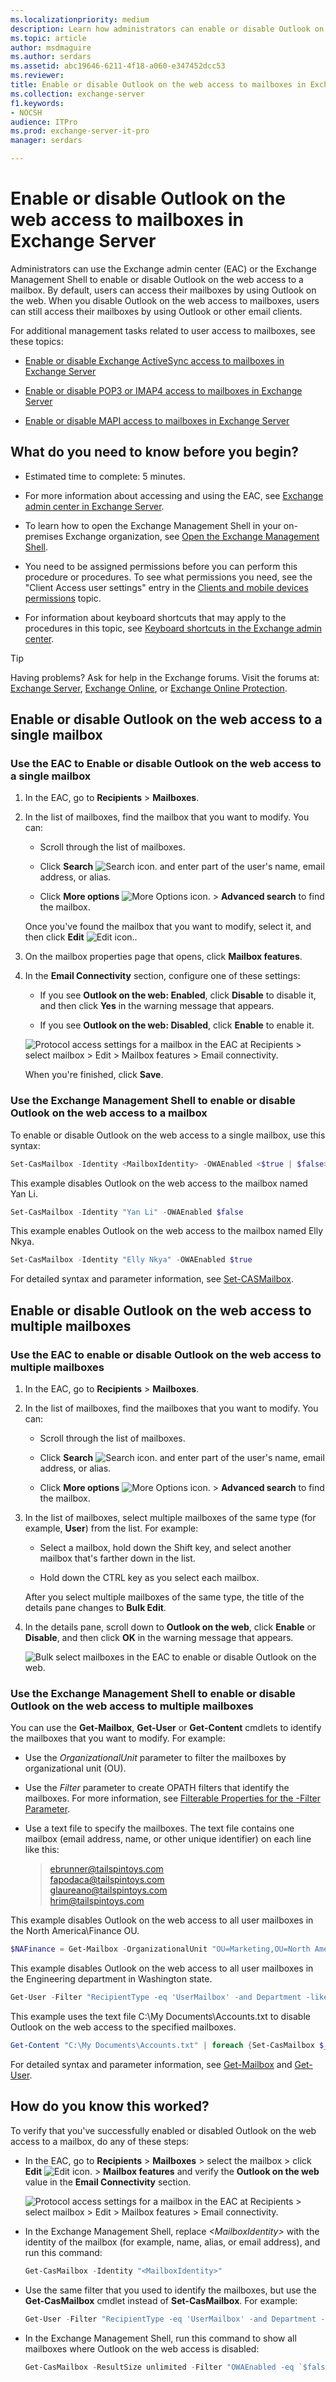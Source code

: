 ```yaml
---
ms.localizationpriority: medium
description: Learn how administrators can enable or disable Outlook on the web (formerly known as Outlook Web App) access to specific mailboxes in Exchange Server 2016 or Exchange Server 2019.
ms.topic: article
author: msdmaguire
ms.author: serdars
ms.assetid: abc19646-6211-4f18-a060-e347452dcc53
ms.reviewer:
title: Enable or disable Outlook on the web access to mailboxes in Exchange Server
ms.collection: exchange-server
f1.keywords:
- NOCSH
audience: ITPro
ms.prod: exchange-server-it-pro
manager: serdars

---
```


# Enable or disable Outlook on the web access to mailboxes in Exchange Server

Administrators can use the Exchange admin center (EAC) or the Exchange Management Shell to enable or disable Outlook on the web access to a mailbox. By default, users can access their mailboxes by using Outlook on the web. When you disable Outlook on the web access to mailboxes, users can still access their mailboxes by using Outlook or other email clients.

For additional management tasks related to user access to mailboxes, see these topics:

- [Enable or disable Exchange ActiveSync access to mailboxes in Exchange Server](../../clients/exchange-activesync/activesync-mailbox-access.md)

- [Enable or disable POP3 or IMAP4 access to mailboxes in Exchange Server](../../clients/pop3-and-imap4/configure-mailbox-access.md)

- [Enable or disable MAPI access to mailboxes in Exchange Server](../../clients/mapi-mailbox-access.md)

## What do you need to know before you begin?

- Estimated time to complete: 5 minutes.

- For more information about accessing and using the EAC, see [Exchange admin center in Exchange Server](../../architecture/client-access/exchange-admin-center.md).

- To learn how to open the Exchange Management Shell in your on-premises Exchange organization, see [Open the Exchange Management Shell](/powershell/exchange/open-the-exchange-management-shell).

- You need to be assigned permissions before you can perform this procedure or procedures. To see what permissions you need, see the "Client Access user settings" entry in the [Clients and mobile devices permissions](../../permissions/feature-permissions/client-and-mobile-device-permissions.md) topic.

- For information about keyboard shortcuts that may apply to the procedures in this topic, see [Keyboard shortcuts in the Exchange admin center](../../about-documentation/exchange-admin-center-keyboard-shortcuts.md).

> [!TIP]
> Having problems? Ask for help in the Exchange forums. Visit the forums at: [Exchange Server](https://social.technet.microsoft.com/forums/office/home?category=exchangeserver), [Exchange Online](/answers/topics/office-exchange-server-itpro.html), or [Exchange Online Protection](https://social.technet.microsoft.com/forums/forefront/home?forum=FOPE).

## Enable or disable Outlook on the web access to a single mailbox

### Use the EAC to Enable or disable Outlook on the web access to a single mailbox

1. In the EAC, go to **Recipients** \> **Mailboxes**.

2. In the list of mailboxes, find the mailbox that you want to modify. You can:

   - Scroll through the list of mailboxes.

   - Click **Search** ![Search icon.](../../media/ITPro_EAC_.png) and enter part of the user's name, email address, or alias.

   - Click **More options** ![More Options icon.](../../media/ITPro_EAC_MoreOptionsIcon.png) \> **Advanced search** to find the mailbox.

   Once you've found the mailbox that you want to modify, select it, and then click **Edit** ![Edit icon.](../../media/ITPro_EAC_EditIcon.png).

3. On the mailbox properties page that opens, click **Mailbox features**.

4. In the **Email Connectivity** section, configure one of these settings:

   - If you see **Outlook on the web: Enabled**, click **Disable** to disable it, and then click **Yes** in the warning message that appears.

   - If you see **Outlook on the web: Disabled**, click **Enable** to enable it.

   ![Protocol access settings for a mailbox in the EAC at Recipients \> select mailbox \> Edit \> Mailbox features \> Email connectivity.](../../media/8c2d9cda-aa53-4b6e-b83a-0f55b4b3fd3d.png)

   When you're finished, click **Save**.

### Use the Exchange Management Shell to enable or disable Outlook on the web access to a mailbox

To enable or disable Outlook on the web access to a single mailbox, use this syntax:

```powershell
Set-CasMailbox -Identity <MailboxIdentity> -OWAEnabled <$true | $false>
```

This example disables Outlook on the web access to the mailbox named Yan Li.

```powershell
Set-CasMailbox -Identity "Yan Li" -OWAEnabled $false
```

This example enables Outlook on the web access to the mailbox named Elly Nkya.

```powershell
Set-CasMailbox -Identity "Elly Nkya" -OWAEnabled $true
```

For detailed syntax and parameter information, see [Set-CASMailbox](/powershell/module/exchange/set-casmailbox).

## Enable or disable Outlook on the web access to multiple mailboxes

### Use the EAC to enable or disable Outlook on the web access to multiple mailboxes

1. In the EAC, go to **Recipients** \> **Mailboxes**.

2. In the list of mailboxes, find the mailboxes that you want to modify. You can:

   - Scroll through the list of mailboxes.

   - Click **Search** ![Search icon.](../../media/ITPro_EAC_.png) and enter part of the user's name, email address, or alias.

   - Click **More options** ![More Options icon.](../../media/ITPro_EAC_MoreOptionsIcon.png) \> **Advanced search** to find the mailbox.

3. In the list of mailboxes, select multiple mailboxes of the same type (for example, **User**) from the list. For example:

   - Select a mailbox, hold down the Shift key, and select another mailbox that's farther down in the list.

   - Hold down the CTRL key as you select each mailbox.

   After you select multiple mailboxes of the same type, the title of the details pane changes to **Bulk Edit**.

4. In the details pane, scroll down to **Outlook on the web**, click **Enable** or **Disable**, and then click **OK** in the warning message that appears.

   ![Bulk select mailboxes in the EAC to enable or disable Outlook on the web.](../../media/bc96978a-f289-42ab-b623-fc53c22e4871.png)

### Use the Exchange Management Shell to enable or disable Outlook on the web access to multiple mailboxes

You can use the **Get-Mailbox**, **Get-User** or **Get-Content** cmdlets to identify the mailboxes that you want to modify. For example:

- Use the _OrganizationalUnit_ parameter to filter the mailboxes by organizational unit (OU).

- Use the _Filter_ parameter to create OPATH filters that identify the mailboxes. For more information, see [Filterable Properties for the -Filter Parameter](/powershell/exchange/filter-properties).

- Use a text file to specify the mailboxes. The text file contains one mailbox (email address, name, or other unique identifier) on each line like this:

  > ebrunner@tailspintoys.com <br/> fapodaca@tailspintoys.com <br/> glaureano@tailspintoys.com <br/> hrim@tailspintoys.com

This example disables Outlook on the web access to all user mailboxes in the North America\Finance OU.

```powershell
$NAFinance = Get-Mailbox -OrganizationalUnit "OU=Marketing,OU=North America,DC=contoso,DC=com" -Filter "RecipientTypeDetails -eq 'UserMailbox'" -ResultSize Unlimited; $NAFinance | foreach  {Set-CasMailbox  $_.Identity -OWAEnabled $false}
```

This example disables Outlook on the web access to all user mailboxes in the Engineering department in Washington state.

```powershell
Get-User -Filter "RecipientType -eq 'UserMailbox' -and Department -like 'Engineering*' -and StateOrProvince -eq 'WA'" | Set-CasMailbox -OWAEnabled $false
```

This example uses the text file C:\My Documents\Accounts.txt to disable Outlook on the web access to the specified mailboxes.

```powershell
Get-Content "C:\My Documents\Accounts.txt" | foreach {Set-CasMailbox $_ -OWAEnabled $false}
```

For detailed syntax and parameter information, see [Get-Mailbox](/powershell/module/exchange/get-mailbox) and [Get-User](/powershell/module/exchange/get-user).

## How do you know this worked?

To verify that you've successfully enabled or disabled Outlook on the web access to a mailbox, do any of these steps:

- In the EAC, go to **Recipients** \> **Mailboxes** \> select the mailbox \> click **Edit** ![Edit icon.](../../media/ITPro_EAC_EditIcon.png) \> **Mailbox features** and verify the **Outlook on the web** value in the **Email Connectivity** section.

  ![Protocol access settings for a mailbox in the EAC at Recipients \> select mailbox \> Edit \> Mailbox features \> Email connectivity.](../../media/8c2d9cda-aa53-4b6e-b83a-0f55b4b3fd3d.png)

- In the Exchange Management Shell, replace _\<MailboxIdentity\>_ with the identity of the mailbox (for example, name, alias, or email address), and run this command:

  ```powershell
  Get-CasMailbox -Identity "<MailboxIdentity>"
  ```

- Use the same filter that you used to identify the mailboxes, but use the **Get-CasMailbox** cmdlet instead of **Set-CasMailbox**. For example:

  ```powershell
  Get-User -Filter "RecipientType -eq 'UserMailbox' -and Department -like 'Engineering*' -and StateOrProvince -eq 'WA'" | Get-CasMailbox
  ```

- In the Exchange Management Shell, run this command to show all mailboxes where Outlook on the web access is disabled:

  ```powershell
  Get-CasMailbox -ResultSize unlimited -Filter "OWAEnabled -eq `$false"
  ```